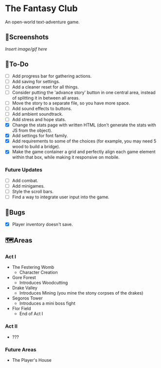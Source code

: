 # The Fantasy Club

An open-world text-adventure game.

## 📸Screenshots

*Insert image/gif here*

## 📜To-Do

- [ ] Add progress bar for gathering actions.
- [ ] Add saving for settings.
- [ ] Add a cleaner reset for all things.
- [ ] Consider putting the 'advance story' button in one central area, instead of splitting it in between all areas.
- [ ] Move the story to a separate file, so you have more space.
- [ ] Add sound effects to buttons.
- [ ] Add ambient soundtrack.
- [ ] Add stress and hope stats.
- [x] Change the stats page with written HTML (don't generate the stats with JS from the object).
- [x] Add settings for font family.
- [x] Add requirements to some of the choices (for example, you may need 5 wood to build a bridge).
- [x] Make the game container a grid and perfectly align each game element within that box, while making it responsive on mobile.

### Future Updates

- [ ] Add combat.
- [ ] Add minigames.
- [ ] Style the scroll bars.
- [ ] Find a way to integrate user input into the game.

## 🐞Bugs

- [x] Player inventory doesn't save.

## 🗺️Areas

### Act I

- The Festering Womb
  - Character Creation
- Gore Forest
  - Introduces Woodcutting
- Drake Valley
  - Introduces Mining (you mine the stony corpses of the drakes)
- Segoros Tower
  - Introduces a mini boss fight
- Flor Field
  - End of Act I

### Act II

- ???

### Future Areas

- The Player's House